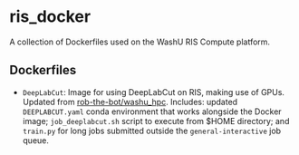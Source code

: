 # ris_docker

A collection of Dockerfiles used on the WashU RIS Compute platform.

## Dockerfiles

* `DeepLabCut`: Image for using DeepLabCut on RIS, making use of GPUs. Updated from [rob-the-bot/washu_hpc](https://github.com/rob-the-bot/washu_hpc/blob/main/ubuntu_gpu_docker/Dockerfile). Includes: updated `DEEPLABCUT.yaml` conda environment that works alongside the Docker image; `job_deeplabcut.sh` script to execute from $HOME directory; and `train.py` for long jobs submitted outside the `general-interactive` job queue.
